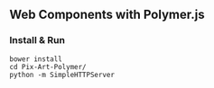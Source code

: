 ## Web Components with Polymer.js

### Install & Run
```
bower install
cd Pix-Art-Polymer/
python -m SimpleHTTPServer
```
